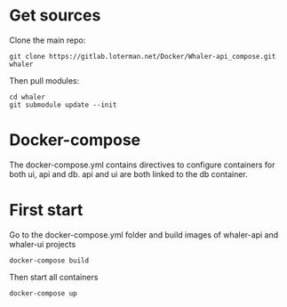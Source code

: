 # Get sources
Clone the main repo:

    git clone https://gitlab.loterman.net/Docker/Whaler-api_compose.git whaler

Then pull modules:

    cd whaler
    git submodule update --init

# Docker-compose
The docker-compose.yml contains directives to configure containers for both ui, api and db.
api and ui are both linked to the db container.

# First start
Go to the docker-compose.yml folder and build images of whaler-api and whaler-ui projects

    docker-compose build

Then start all containers

    docker-compose up
